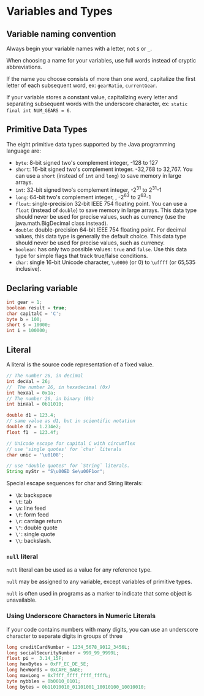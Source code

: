 # Variables and Types

## Variable naming convention

Always begin your variable names with a letter, not `$` or `_`.

When choosing a name for your variables, use full words instead of cryptic abbreviations.

If the name you choose consists of more than one word, capitalize the first letter of each subsequent word, ex: `gearRatio`, `currentGear`.

If your variable stores a constant value, capitalizing every letter and separating subsequent words with the underscore character, ex: `static final int NUM_GEARS = 6`.


## Primitive Data Types

The eight primitive data types supported by the Java programming language are:

- `byte`: 8-bit signed two's complement integer, -128 to 127
- `short`: 16-bit signed two's complement integer. -32,768 to 32,767. You can use a `short` (instead of `int` and `long`) to save memory in large arrays.
- `int`: 32-bit signed two's complement integer, -2<sup>31</sup> to 2<sup>31</sup>-1
- `long`: 64-bit two's complement integer, , -2<sup>63</sup> to 2<sup>63</sup>-1
- `float`: single-precision 32-bit IEEE 754 floating point.  You can use a `float` (instead of `double`) to save memory in large arrays. This data type should never be used for precise values, such as currency (use the java.math.BigDecimal class instead).
- `double`: double-precision 64-bit IEEE 754 floating point. For decimal values, this data type is generally the default choice. This data type should never be used for precise values, such as currency.
- `boolean`: has only two possible values: `true` and `false`. Use this data type for simple flags that track true/false conditions.
- `char`: single 16-bit Unicode character, `\u0000` (or 0) to `\uffff` (or 65,535 inclusive).


## Declaring variable

```java
int gear = 1;
boolean result = true;
char capitalC = 'C';
byte b = 100;
short s = 10000;
int i = 100000;
```


## Literal

A literal is the source code representation of a fixed value.

```java
// The number 26, in decimal
int decVal = 26;
//  The number 26, in hexadecimal (0x)
int hexVal = 0x1a;
// The number 26, in binary (0b)
int binVal = 0b11010;

double d1 = 123.4;
// same value as d1, but in scientific notation
double d2 = 1.234e2;
float f1  = 123.4f;

// Unicode escape for capital C with circumflex
// use 'single quotes' for `char` literals
char unic = '\u0108';

// use "double quotes" for `String` literals.
String myStr = "S\u00ED Se\u00F1or";
```

Special escape sequences for char and String literals:

- `\b`: backspace
- `\t`: tab
- `\n`: line feed
- `\f`: form feed
- `\r`: carriage return
- `\"`: double quote
- `\'`: single quote
- `\\`: backslash.


### `null` literal

`null` literal can be used as a value for any reference type.

`null` may be assigned to any variable, except variables of primitive types.

`null` is often used in programs as a marker to indicate that some object is unavailable.


### Using Underscore Characters in Numeric Literals

if your code contains numbers with many digits, you can use an underscore character to separate digits in groups of three

```java
long creditCardNumber = 1234_5678_9012_3456L;
long socialSecurityNumber = 999_99_9999L;
float pi =  3.14_15F;
long hexBytes = 0xFF_EC_DE_5E;
long hexWords = 0xCAFE_BABE;
long maxLong = 0x7fff_ffff_ffff_ffffL;
byte nybbles = 0b0010_0101;
long bytes = 0b11010010_01101001_10010100_10010010;
```
